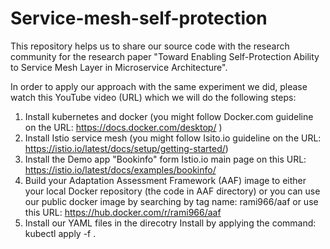 # Service-mesh-self-protection
This repository helps us to share our source code with the research community for the research paper "Toward Enabling Self-Protection Ability to Service Mesh Layer in Microservice Architecture".

In order to apply our approach with the same experiment we did, please watch this YouTube video (URL) which we will do the following steps: 
1. Install kubernetes and docker (you might follow Docker.com guideline on the URL: https://docs.docker.com/desktop/ )
2. Install Istio service mesh (you might follow Isito.io guideline on the URL: https://istio.io/latest/docs/setup/getting-started/)
3. Install the Demo app "Bookinfo" form Istio.io main page on this URL: https://istio.io/latest/docs/examples/bookinfo/
4. Build your Adaptation Assessment Framework (AAF) image to either your local Docker repository (the code in AAF directory) or you can use our public docker image by searching by tag name: rami966/aaf or use this URL: https://hub.docker.com/r/rami966/aaf
5. Install our YAML files in the direcotry Install by applying the command: kubectl apply -f . 

